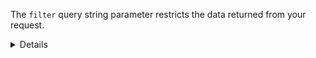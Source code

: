 The `filter` query string parameter restricts the data returned from your request.

<details>
<summary>Details</summary>

## Filter syntax

A single filter expression uses the form:

```
operator(field,value)
```

In this syntax:

- *operator* - The type of filter to use
- *field* - The name of the field to filter on
    - Nested fields can be referenced using dot notation (`field.nested`) or bracket notation (`field["nested"]`)
- *value* - The value that the field must be evaluated against

## Filter operators

| Operator | Description                    | Field type  | Example                                             |
|----------|--------------------------------|-------------|-----------------------------------------------------|
| `eq`     | Equal to value                 | `boolean`   | `eq(field,true)`                                    |
|          |                                | `number`    | `eq(field,1234)`                                    |
|          |                                | `string`    | `eq(field,"text")`                                  |
|          |                                | `date-time` | `eq(field,"2024-03-16T14:15:30.500Z")`              |
|          |                                | `uuid`      | `eq(field,"533d3fe3-bccc-405a-9904-4f516e892856")`  |
|          |                                | `null`      | `eq(field,null)`                                    |
| `neq`    | Not equal to value             | `boolean`   | `neq(field,true)`                                   |
|          |                                | `number`    | `neq(field,1234)`                                   |
|          |                                | `string`    | `neq(field,"text")`                                 |
|          |                                | `date-time` | `neq(field,"2024-03-16T14:15:30.500Z")`             |
|          |                                | `uuid`      | `neq(field,"533d3fe3-bccc-405a-9904-4f516e892856")` |
|          |                                | `null`      | `neq(field,null)`                                   |
| `gt`     | Greater than value             | `number`    | `gt(field,1234)`                                    |
|          |                                | `date-time` | `gt(field,"2024-03-16T14:15:30.500Z")`              |
| `gte`    | Greater than or equal to value | `number`    | `gte(field,1234)`                                   |
|          |                                | `date-time` | `gte(field,"2024-03-16T14:15:30.500Z")`             |
| `lt`     | Less than value                | `number`    | `lt(field,1234)`                                    |
|          |                                | `date-time` | `lt(field,"2024-03-16T14:15:30.500Z")`              |
| `lte`    | Less than or equal to value    | `number`    | `lte(field,1234)`                                   |
|          |                                | `date-time` | `lte(field,"2024-03-16T14:15:30.500Z")`             |
| `has`    | Contains substring             | `string`    | `has(field,"text")`                                 |
| `stw`    | Starts with string             | `string`    | `stw(field,"text")`                                 |
| `enw`    | Ends with string               | `string`    | `enw(field,"text")`                                 |
| `reg`    | Matches regular expression     | `string`    | `reg(field,"^[a-zA-Z0-9 ]+$")`                      |

### List operators

The `any` and `all` operators can be used to filter on list fields. These operators will filter the data returned to 
only include results where **any** or **all** items in given list return `true` for given filter expression.

A single list operator uses the form:

```
listOperator(listField,operator($it,value))
```

In this syntax:

- *listOperator* - The list operator to use
    - The `any` operator returns `true` if the filter expression is `true` for **at least one** item in the list
    - The `all` operator returns `true` if the filter expression is `true` for **every** item in the list
- *listField* - The name of the list field to filter on
- *operator* - The type of filter to use on the list items
- *$it* - Keyword that refers to each individual item of the list field
    - If the item is an `object`, you can reference nested fields like so: `$it.nestedField`
- *value* - The value that the list item must be evaluated against

The `operator` in a list operator can be seen as a lambda function, where it represents the body of a loop in a 
programming language with `$it` representing the current item of the list during iteration.

#### Examples

Any perspectiveType that is equal to "API_SPECIFICATION":

```
?filter=any(perspectiveTypes,eq($it,"API_SPECIFICATION"))
```

All versions have any url with a type that is equal to "FUNCTIONAL_DESIGN":

```
?filter=all(versions,any($it.urls,eq($it.type,"FUNCTIONAL_DESIGN")))
```

### `not` operator

The `not` operator evaluates to `true` if its sub-expression evaluates to `false`, and vice-versa.

It can be applied to any filter operator, like so:

```
not(operator(field,value))
```

## Filter values

There are a couple of important rules for filter values:

- **URL-reserved characters** - Characters such as `&` must be url-encoded in the usual way.
- **Value syntax** - Value syntax is similar to that of JSON:
    - `string` - Must be written with double quotes (for example: `"value"`)
        - `date-time` - Must be written as string
        - `enum` - Must be written as string
        - `uuid` - Must be written as string
    - `number` - Must be written as JSON `number`
    - `boolean` - Must be written as JSON `boolean`: either `true` or `false`
    - `null` - Must be written as JSON `null` literal
- **Regular expressions** - You can also use regular expressions in filter values using the `reg` operator. The syntax
  uses POSIX regular expressions (similar to Perl) and have these additional rules:
    - **Case sensitivity** - Regular expression matching is case-sensitive.
- **Date-time values** - For date-time values, use [ISO 8601](https://en.wikipedia.org/wiki/ISO_8601) format (for
  example: `"2024-03-16T14:15:30.500Z"`).

## Functions

Filter functionality can be expanded using functions. These functions help to filter specific data types. For example,
they allow to filter on the `year` component of a `date-time` type field.

Functions can be applied to the `field` component of a filter expression, like so:

```
operator(function(field),value) 
```

### Filter functions

| Function      | Description                                            | Input type  | Output type | Example input                             | Example output |
|---------------|--------------------------------------------------------|-------------|-------------|-------------------------------------------|----------------|
| `year`        | Returns the year component of a date value             | `date-time` | `integer`   | `year("2024-03-16T14:15:30.500Z")`        | `2024`         |
| `month`       | Returns the month component of a date value            | `date-time` | `integer`   | `month("2024-03-16T14:15:30.500Z")`       | `3`            |
| `day`         | Returns the day of the month component of a date value | `date-time` | `integer`   | `day("2024-03-16T14:15:30.500Z")`         | `16`           |
| `hour`        | Returns the hour component of a datetime value         | `date-time` | `integer`   | `hour("2024-03-16T14:15:30.500Z")`        | `14`           |
| `minute`      | Returns the minute component of a datetime value       | `date-time` | `integer`   | `minute("2024-03-16T14:15:30.500Z")`      | `15`           |
| `second`      | Returns the second component of a datetime value       | `date-time` | `integer`   | `second("2024-03-16T14:15:30.500Z")`      | `30`           |
| `millisecond` | Returns the millisecond component of a datetime value  | `date-time` | `integer`   | `millisecond("2024-03-16T14:15:30.500Z")` | `500`          |
| `floor`       | Rounds a number down to the nearest integer            | `float`     | `integer`   | `floor(25.75)`                            | `25`           |
|               |                                                        | `double`    |             |                                           |                |
| `ceiling`     | Rounds a number up to the nearest integer              | `float`     | `integer`   | `ceiling(25.75)`                          | `26`           |
|               |                                                        | `double`    |             |                                           |                |
| `round`       | Rounds a number to the nearest integer                 | `float`     | `integer`   | `round(25.75)`                            | `26`           |
|               |                                                        | `double`    |             |                                           |                |
| `lower`       | Converts a string to lowercase                         | `string`    | `string`    | `lower("Nictiz")`                         | `"nictiz"`     |
| `upper`       | Converts a string to uppercase                         | `string`    | `string`    | `upper("Nictiz")`                         | `"NICTIZ"`     |

### Examples

Date is in the month of March:

```
?filter=eq(month(dateField),3)
```

## Combining filter expressions

Filter expressions can be combined using the `or` and `and` operators.

### Examples

Name is either ("Nictiz" `OR` "MedMij"):

```
?filter=or(eq(name,"Nictiz"),eq(name,"MedMij"))
```

Name does `NOT` end with "Mij":

```
?filter=not(enw(name,"Mij"))
```

</details>